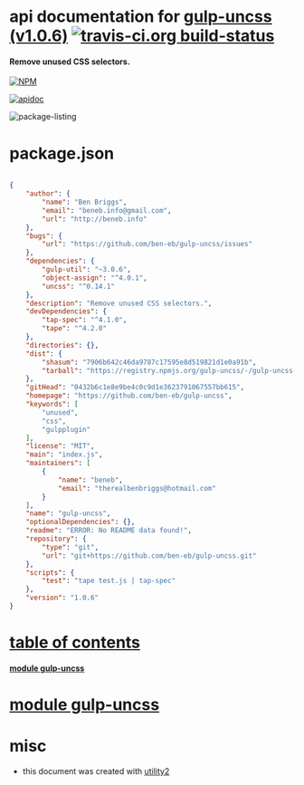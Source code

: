# api documentation for  [gulp-uncss (v1.0.6)](https://github.com/ben-eb/gulp-uncss)  [![travis-ci.org build-status](https://api.travis-ci.org/npmdoc/node-npmdoc-gulp-uncss.svg)](https://travis-ci.org/npmdoc/node-npmdoc-gulp-uncss)
#### Remove unused CSS selectors.

[![NPM](https://nodei.co/npm/gulp-uncss.png?downloads=true)](https://www.npmjs.com/package/gulp-uncss)

[![apidoc](https://npmdoc.github.io/node-npmdoc-gulp-uncss/build/screen-capture.buildNpmdoc.browser._2Fhome_2Ftravis_2Fbuild_2Fnpmdoc_2Fnode-npmdoc-gulp-uncss_2Ftmp_2Fbuild_2Fapidoc.html.png)](https://npmdoc.github.io/node-npmdoc-gulp-uncss/build..beta..travis-ci.org/apidoc.html)

![package-listing](https://npmdoc.github.io/node-npmdoc-gulp-uncss/build/screen-capture.npmPackageListing.svg)



# package.json

```json

{
    "author": {
        "name": "Ben Briggs",
        "email": "beneb.info@gmail.com",
        "url": "http://beneb.info"
    },
    "bugs": {
        "url": "https://github.com/ben-eb/gulp-uncss/issues"
    },
    "dependencies": {
        "gulp-util": "~3.0.6",
        "object-assign": "^4.0.1",
        "uncss": "^0.14.1"
    },
    "description": "Remove unused CSS selectors.",
    "devDependencies": {
        "tap-spec": "^4.1.0",
        "tape": "^4.2.0"
    },
    "directories": {},
    "dist": {
        "shasum": "7906b642c46da9787c17595e8d519821d1e0a91b",
        "tarball": "https://registry.npmjs.org/gulp-uncss/-/gulp-uncss-1.0.6.tgz"
    },
    "gitHead": "0432b6c1e8e9be4c0c9d1e3623791067557bb615",
    "homepage": "https://github.com/ben-eb/gulp-uncss",
    "keywords": [
        "unused",
        "css",
        "gulpplugin"
    ],
    "license": "MIT",
    "main": "index.js",
    "maintainers": [
        {
            "name": "beneb",
            "email": "therealbenbriggs@hotmail.com"
        }
    ],
    "name": "gulp-uncss",
    "optionalDependencies": {},
    "readme": "ERROR: No README data found!",
    "repository": {
        "type": "git",
        "url": "git+https://github.com/ben-eb/gulp-uncss.git"
    },
    "scripts": {
        "test": "tape test.js | tap-spec"
    },
    "version": "1.0.6"
}
```



# <a name="apidoc.tableOfContents"></a>[table of contents](#apidoc.tableOfContents)

#### [module gulp-uncss](#apidoc.module.gulp-uncss)



# <a name="apidoc.module.gulp-uncss"></a>[module gulp-uncss](#apidoc.module.gulp-uncss)



# misc
- this document was created with [utility2](https://github.com/kaizhu256/node-utility2)
